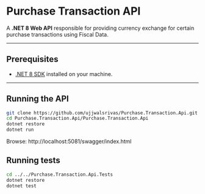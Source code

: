 # Purchase Transaction API

A **.NET 8 Web API** responsible for providing currency exchange for certain purchase transactions using Fiscal Data.

---

## Prerequisites

- [.NET 8 SDK](https://dotnet.microsoft.com/en-us/download/dotnet/8.0) installed on your machine.

---

## Running the API

```bash
git clone https://github.com/ujjwalsrivas/Purchase.Transaction.Api.git
cd Purchase.Transaction.Api/Purchase.Transaction.Api
dotnet restore
dotnet run
```

Browse: http://localhost:5081/swagger/index.html

## Running tests

```bash
cd ../../Purchase.Transaction.Api.Tests
dotnet restore
dotnet test
```
